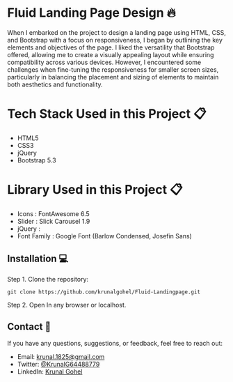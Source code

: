 # Fluid Landing Page Design 🔥

When I embarked on the project to design a landing page using HTML, CSS, and Bootstrap with a focus on responsiveness, I began by outlining the key elements and objectives of the page. I liked the versatility that Bootstrap offered, allowing me to create a visually appealing layout while ensuring compatibility across various devices. However, I encountered some challenges when fine-tuning the responsiveness for smaller screen sizes, particularly in balancing the placement and sizing of elements to maintain both aesthetics and functionality. 

# Tech Stack Used in this Project 📋

- HTML5
- CSS3
- jQuery
- Bootstrap 5.3

# Library Used in this Project 📋

- Icons : FontAwesome 6.5
- Slider : Slick Carousel 1.9
- jQuery : 
- Font Family : Google Font (Barlow Condensed, Josefin Sans)

## Installation 💻

Step 1. Clone the repository:
```
git clone https://github.com/krunalgohel/Fluid-Landingpage.git
```
Step 2. Open In any browser or localhost.

## Contact 📧

If you have any questions, suggestions, or feedback, feel free to reach out:

- Email: krunal.1825@gmail.com
- Twitter: [@KrunalG64488779](https://twitter.com/KrunalG64488779)
- LinkedIn: [Krunal Gohel](https://www.linkedin.com/in/krunalgohel/)

